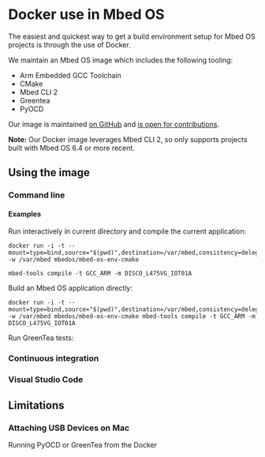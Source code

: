 # Docker use in Mbed OS

The easiest and quickest way to get a build environment setup for Mbed OS projects is through the use of Docker.

We maintain an Mbed OS image which includes the following tooling:
* Arm Embedded GCC Toolchain
* CMake
* Mbed CLI 2
* Greentea
* PyOCD

Our image is maintained [on GitHub](https://github.com/ARMmbed/mbed-os-docker-images) and [is open for contributions](https://github.com/ARMmbed/mbed-os-docker-images/pulls).

<span class="notes">**Note:** Our Docker image leverages Mbed CLI 2, so only supports projects built with Mbed OS 6.4 or more recent.</span>

## Using the image
### Command line

#### Examples

Run interactively in current directory and compile the current application:

```
docker run -i -t --mount=type=bind,source="$(pwd)",destination=/var/mbed,consistency=delegated -w /var/mbed mbedos/mbed-os-env-cmake

mbed-tools compile -t GCC_ARM -m DISCO_L475VG_IOT01A
```

Build an Mbed OS application directly:

```
docker run -i -t --mount=type=bind,source="$(pwd)",destination=/var/mbed,consistency=delegated -w /var/mbed mbedos/mbed-os-env-cmake mbed-tools compile -t GCC_ARM -m DISCO_L475VG_IOT01A
```

Run GreenTea tests:



### Continuous integration

### Visual Studio Code

## Limitations

### Attaching USB Devices on Mac
Running PyOCD or GreenTea from the Docker

